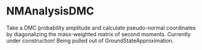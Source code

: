 # NMAnalysisDMC

Take a DMC probability amplitude and calculate pseudo-normal coordinates by diagonalizing the mass-weighted
matrix of second moments.  Currently under construction! Being pulled out of GroundStateApproximation.
